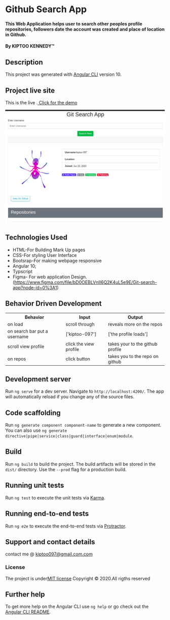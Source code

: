 #  Github Search App
#### This Web Application helps user to search other peoples profile repositories, followers date the account was created and place of location in Github.

#### By **KIPTOO KENNEDY**&trade;

## Description

This project was generated with [Angular CLI](https://github.com/angular/angular-cli) version 10.

## Project live site
  This is the live .[ Click for the demo]( https://kiptoo-097.github.io/Git-search/)

  ![Image](src/assets/img.png)

  ## Technologies Used
* HTML-For Building Mark Up pages
* CSS-For styling User Interface
* Bootsrap-For making webpage responsive
* Angular 10;
* Typscript
* Figma- For web application Design. (https://www.figma.com/file/bD0OEBLVnII6Q2K4uL5e9E/Git-search-app?node-id=0%3A1)

## Behavior Driven Development
<table>
    <tr>
      <th>Behavior</th> 
      <th>Input</th> 
      <th>Output</th>   
    </tr>
    <tr>
        <td>on load</td>
        <td>scroll through </td>
        <td>reveals more on the repos</td>
    </tr> 
    <tr>
        <td>on search bar put a username</td>
        <td>['kiptoo-097']</td>
        <td>['the profile loads']</td>
    </tr>
    <tr>
        <td>scroll  view profile</td>
        <td>click the view profile</td>
        <td>takes your to the github profile</td>
    </tr>
    <tr>
        <td>on repos</td>
        <td>click button</td>
        <td>takes you to the repo on github</td>
    </tr>
       
</table>


## Development server

Run `ng serve` for a dev server. Navigate to `http://localhost:4200/`. The app will automatically reload if you change any of the source files.

## Code scaffolding

Run `ng generate component component-name` to generate a new component. You can also use `ng generate directive|pipe|service|class|guard|interface|enum|module`.

## Build

Run `ng build` to build the project. The build artifacts will be stored in the `dist/` directory. Use the `--prod` flag for a production build.

## Running unit tests

Run `ng test` to execute the unit tests via [Karma](https://karma-runner.github.io).

## Running end-to-end tests

Run `ng e2e` to execute the end-to-end tests via [Protractor](http://www.protractortest.org/).

## Support and contact details
contact me @ kiptoo097@gmail.com.com
### License
The project is under[MIT license](/blob/master/LICENSE)
Copyright &copy; 2020.All rigths reserved

## Further help

To get more help on the Angular CLI use `ng help` or go check out the [Angular CLI README](https://github.com/angular/angular-cli/blob/master/README.md).